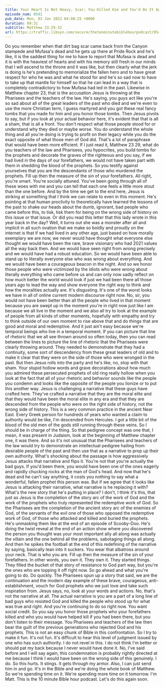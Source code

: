 ```yaml
---
title: Your Heart Is Not Heavy, Scar; You Killed Him and You'd Do It Again
episode_num: 0541
pub_date: Mon, 03 Jan 2022 04:00:25 +0000
duration: 09:31
subtitle: Matthew 23:29-32
url: https://traffic.libsyn.com/secure/thetenminutebiblehourpodcast/0541_-_Your_Heart_Is_Not_Heavy_Scar_You_Killed_Him_and_Youd_Do_It_Again.mp3
---
```


 Do you remember when that dirt bag scar came back from the Canyon stampede and Mufasa's dead and he gets up there at Pride Rock and he's like, it is the saddest thing for me to have to report that Mufasa is dead and it is with the heaviest of hearts and with his memory still fresh in our minds that I will ascend to the throne and it was like, but then clearly what the jerk is doing is he's pretending to memorialize the fallen hero and to have great respect for who he was and what he stood for and he's so sad now to have to take up that mantle for himself so that he can lead in a way that is completely contradictory to how Mufasa had led in the past. Likewise in Matthew chapter 23, that is the accusation Jesus is throwing at the Pharisees and the teachers of the law. He's saying, you guys act like you're so sad about all of the great leaders of the past who died and we're even to use the more Christian term, I guess martyred and you got these real fancy tombs that you made for him and you honor those tombs. Then Jesus pivots to say, but if you look at your actual behavior here, it's evident that that is all a sham, that is all a front. You don't respect what those people stood for or understand why they died or maybe worse. You do understand the whole thing and all you're doing is trying to profit on their legacy while you do the exact opposite of what those men of God did. That's a lot of paraphrase that would have been more efficient. If I just read it, Matthew 23 29, what do you teachers of the law and Pharisees, you hypocrites, you build tombs for the prophets and decorate the graves of the righteous and you say, if we had lived in the days of our forefathers, we would not have taken part with them in shedding the blood of the prophets. So you testify against yourselves that you are the descendants of those who murdered the prophets. Fill up then the measure of the sin of your forefathers. All right, you're smart. You're socially attuned. You've been going through all of these woes with me and you can tell that each one feels a little more stout than the one before. And by the time we get to the end here, Jesus is striking at something that I think we can relate to even in this moment. He's pointing at that human proclivity to theoretically have learned the lessons of the past to shake our heads about the dumb, ignorant, bad people who came before this, to tisk, tisk them for being on the wrong side of history on this issue or that issue. Or did you read this letter that this lady wrote in this year back in the day? Well, it turns out she was a monster after all and implicit in all such ovation that we make so boldly and proudly on the internet is that if we had lived in any other age, just based on how morally exemplary we are now, we never would have thought what everyone else thought we would have been the rare, brave visionary who had 2021 values all the way back then. And we would have seen right from wrong precisely and we would have had a robust education. So we would have been able to stand up to literally everyone else who was wrong about everything. And we would have been a courageous beacon in the night. And so we honor those people who were victimized by the idiots who were wrong about literally everything who came before us and can only now sadly reflect on how much better the world would look if just we had been there all those years ago to lead the way and show everyone the right way to think and how the moralities actually are. It's disgusting. It's one of the worst looks we have in all of online current modern discourse right now. No, sir, you would not have been better than all the people who lived in that moment because you are swept up in the moment you're in right now just like I am because we all live in the moment and we also all try to look at the example of people from all kinds of other moments, hopefully with empathy and try to think outside of our own moment to rise above that and do things that are good and moral and redemptive. And it just ain't easy because we're temporal beings who live in a temporal moment. If you can picture that line of rhetoric that we all see thrown around so often today, then you can read between the lines to picture the line of rhetoric that the Pharisees were clearly throwing around. They needed to demonstrate that they had a continuity, some sort of descendency from these great leaders of old and to make it clear that they were on the side of those who were wronged in the past. But then Jesus rolls into the party and he's like, no, stop with that sham. Your stupid hollow words and grave decorations about how much you admired these persecuted prophets of old ring really hollow when you look at the fact that all of your rhetoric and behavior sounds like the people you condemn and looks like the opposite of the people you lionize or to put this another way. Jesus is challenging a narrative that these guys have crafted here. They've crafted a narrative that they are the moral elite and that they would have been the moral elite in any era and that they are descended from the people who were on the right side of history, not the wrong side of history. This is a very common practice in the ancient Near East. Every Greek person for hundreds of years who wanted a claim to authority would be like, I'm descended from Hercules. I got a little bit of the blood of the old men of the gods still running through these veins. So I should be in charge of the thing. So that pedigree concept was one that, I mean, it was present in Judaism, look at the beginning of Matthew chapter one, it was there. And so it's not unusual that the Pharisees and teachers of the law would try to demonstrate an intellectual pedigree hailing from desirable people of the past and then use that as a narrative to prop up their own authority. What's shocking about the passage is how aggressively Jesus attacks that narrative and flips it. You're not that you're actually the bad guys. If you'd been there, you would have been one of the ones eagerly and rapidly chucking rocks at the man of God's head. And now that he's dead and he can't say anything, it costs you nothing to say what a wonderful, fallen prophet this person was. But if we agree that it looks like Jesus is attacking their narrative, what narrative is he replacing it with? What's the new story that he's putting in place? I don't, I think it's this, that just as Jesus is the completion of the story arc of the work of God and the work of the prophets who truly represented the redemptive work of God. So the Pharisees are the completion of the ancient story arc of the enemies of God, of the servants of the evil one of those who opposed the redemptive work of God, of those who attacked and killed and buried the prophets. He's unmasking them like at the end of an episode of Scooby-Doo. He's doing the twist reveal at the end of an action show where you discovered the person you thought was your most important ally all along was actually the villain and the one behind all the problems, sabotaging things all along. And then he spikes the football at the end of this redefining of the narrative by saying, basically lean into it suckers. You wear that albatross around your neck. That is who you are. Fill up then the measure of the sin of your forefathers. In other words, you own it. They own it. They started things. They filled the bucket of that story of resistance to God part way, but you're the ones who are topping it off right now. So go ahead and what you're going to do. Do quickly. The Pharisees spun up a story that said, we are the continuation and the modern day example of these brave, courageous, anti-establishment, vouch for God prophets who we just love and take such inspiration from. Jesus says, no, look at your words and actions. No, that's not the narrative at all. The actual narrative is you are a part of a long line of bad guys who resisted God and killed the people who stood up for what was true and right. And you're continuing to do so right now. You want social credit. So you say you honor those prophets who your forefathers killed and who you would have helped kill if you had been there, but you don't listen to their message. You Pharisees and teachers of the law then bear the guilt of the previous generations who rejected God and his prophets. This is not an easy chunk of Bible in this confrontation. So I try to make it fun. It's not fun. It's difficult to hear this level of judgment issued by one who has such authority. I do not revel in this. I do not think I'm better or should pat my back because I never would have done it. No, I've said before and I will say again, this condemnation is probably rightly directed at me because I think I would have been on the wrong side of this genuinely. I do. So this hurts. It stings. It gets through my armor. Also, I can just send him in and go. It's in the Bible and we're doing the whole book of Matthew. So we're spending time on it. We're spending more time on it tomorrow. I'm Matt. This is the 10 minute Bible hour podcast. Let's do this again soon.